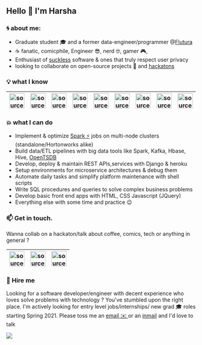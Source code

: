 ## Hello 👋 I'm Harsha

### :cyclone: about me:
- Graduate student :mortar_board: and a former data-engineer/programmer @[Flutura](https://www.flutura.com)
- :coffee: fanatic, comicphile, Engineer :sunglasses:, nerd :nerd_face:, gamer :video_game:,
- Enthusiast of [suckless](https://suckless.org/) software & ones that truly respect user privacy
- looking to collaborate on open-source projects :star2: and [hackatons](https://devpost.com/harsha993)

### :bulb: what I know

| <a href="https://i.imgur.com/cMoWq8K.png"><img src="https://i.imgur.com/cMoWq8K.png" width=40px height=40px title="source: imgur.com" /></a> | <a href="https://i.imgur.com/5ZmVtbw.png"><img src="https://i.imgur.com/5ZmVtbw.png" width=40px height=40px title="source: imgur.com" /></a> | <a href="https://i.imgur.com/CwKJykH.png"><img src="https://i.imgur.com/CwKJykH.png" width=40px height=40px title="source: imgur.com" /></a> | <a href="https://i.imgur.com/0MjekLP.png"><img src="https://i.imgur.com/0MjekLP.png" width=40px height=40px title="source: imgur.com" /></a> | <a href="https://i.imgur.com/oEu53or.png"><img src="https://i.imgur.com/oEu53or.png" width=40px height=40px title="source: imgur.com" /></a> | <a href="https://i.imgur.com/LxhprMM.png"><img src="https://i.imgur.com/LxhprMM.png" width=40px height=40px title="source: imgur.com" /></a> | <a href="https://i.imgur.com/Cs2tBrX.png"><img src="https://i.imgur.com/Cs2tBrX.png" width=40px height=40px title="source: imgur.com" /></a> | <a href="https://i.imgur.com/lbPduyG.png"><img src="https://i.imgur.com/lbPduyG.png" width=40px height=40px title="source: imgur.com" /></a> | <a href="https://i.imgur.com/oYd5O8K.png"><img src="https://i.imgur.com/oYd5O8K.png" width=40px height=40px title="source: imgur.com" /></a>
|---|---|---|---|---|---|---|---|---|

### :boom: what I can do
- Implement & optimize [Spark ⚡](https://spark.apache.org/) jobs on multi-node clusters (standalone/Hortonworks alike)
- Build data/ETL pipelines with big data tools like Spark, Kafka, Hbase, Hive, [OpenTSDB](http://opentsdb.net)
- Develop, deploy & maintain REST APIs,services with Django & heroku
- Setup environments for microservice architectures & debug them
- Automate daily tasks and simplify platform maintenance with shell scripts
- Write SQL procedures and queries to solve complex business problems
- Develop basic front end apps with HTML, CSS Javascript (JQuery)
- Everything else with some time and practice :wink:

### 📫 Get in touch.

Wanna collab on a hackaton/talk about coffee, comics, tech or anything in general ?

| <a href="https://www.linkedin.com/in/iharshadev" target="_blank" rel="noopener noreferrer"><img src="https://i.imgur.com/kF9HMpz.png" width=40px height=40px title="source: imgur.com" /></a> | <a href="https://devpost.com/harsha993" target="_blank" rel="noopener noreferrer"><img src="https://i.imgur.com/mBzRAXo.png" width=40px height=40px title="source: imgur.com" /></a> | <a href="https://www.instagram.com/maybewankenobi" target="_blank" rel="noopener noreferrer"><img src="https://i.imgur.com/FukmRzq.png" width=40px height=40px title="source: imgur.com" /></a>
|---|---|---|

### :handshake: Hire me

Looking for a software developer/engineer with decent experience who loves solve problems with technology ? You've stumbled upon the right place. I'm actively looking for entry level jobs/internships/ new grad 🎓 roles starting Spring 2021. Please toss me an [email ✉️ ](mailto:harshavardhanr.993@gmail.com) or an [inmail](https://www.linkedin.com/in/iharshadev/) and I'd love to talk

![](https://komarev.com/ghpvc/?username=iharshadev&color=blueviolet&label=stalk+counter+👀)
